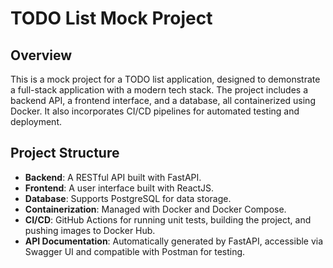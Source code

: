 # TODO List Mock Project

## Overview
This is a mock project for a TODO list application, designed to demonstrate a full-stack application with a modern tech stack. The project includes a backend API, a frontend interface, and a database, all containerized using Docker. It also incorporates CI/CD pipelines for automated testing and deployment.

## Project Structure
- **Backend**: A RESTful API built with FastAPI.
- **Frontend**: A user interface built with ReactJS.
- **Database**: Supports PostgreSQL for data storage.
- **Containerization**: Managed with Docker and Docker Compose.
- **CI/CD**: GitHub Actions for running unit tests, building the project, and pushing images to Docker Hub.
- **API Documentation**: Automatically generated by FastAPI, accessible via Swagger UI and compatible with Postman for testing.

